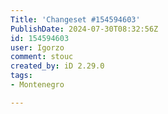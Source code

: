 ```yaml
---
Title: 'Changeset #154594603'
PublishDate: 2024-07-30T08:32:56Z
id: 154594603
user: Igorzo
comment: stouc
created_by: iD 2.29.0
tags:
- Montenegro

---
```

